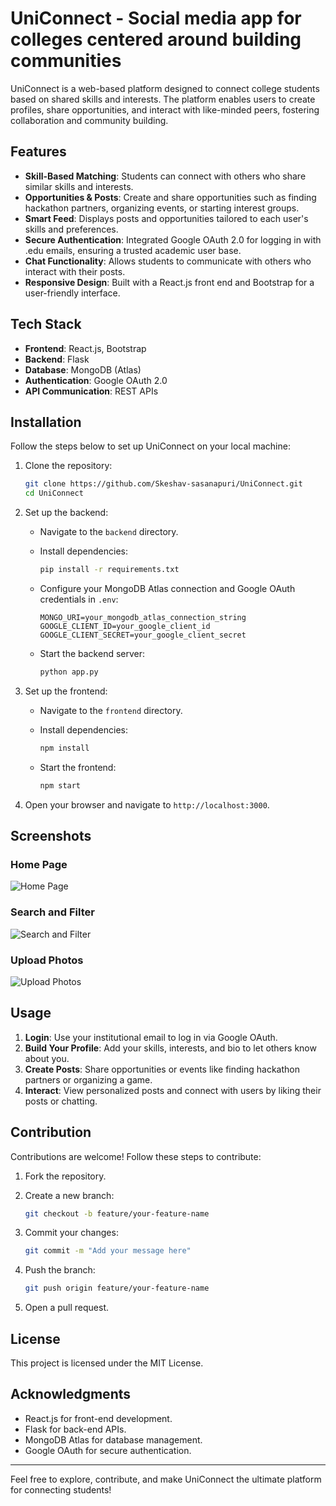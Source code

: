 
# UniConnect - Social media app for colleges centered around building communities  

UniConnect is a web-based platform designed to connect college students based on shared skills and interests. The platform enables users to create profiles, share opportunities, and interact with like-minded peers, fostering collaboration and community building.

## Features

- **Skill-Based Matching**: Students can connect with others who share similar skills and interests.
- **Opportunities & Posts**: Create and share opportunities such as finding hackathon partners, organizing events, or starting interest groups.
- **Smart Feed**: Displays posts and opportunities tailored to each user's skills and preferences.
- **Secure Authentication**: Integrated Google OAuth 2.0 for logging in with .edu emails, ensuring a trusted academic user base.
- **Chat Functionality**: Allows students to communicate with others who interact with their posts.
- **Responsive Design**: Built with a React.js front end and Bootstrap for a user-friendly interface.

## Tech Stack

- **Frontend**: React.js, Bootstrap
- **Backend**: Flask
- **Database**: MongoDB (Atlas)
- **Authentication**: Google OAuth 2.0
- **API Communication**: REST APIs

## Installation

Follow the steps below to set up UniConnect on your local machine:

1. Clone the repository:

   ```bash
   git clone https://github.com/Skeshav-sasanapuri/UniConnect.git
   cd UniConnect
   ```

2. Set up the backend:

   - Navigate to the `backend` directory.
   - Install dependencies:

     ```bash
     pip install -r requirements.txt
     ```

   - Configure your MongoDB Atlas connection and Google OAuth credentials in `.env`:

     ```env
     MONGO_URI=your_mongodb_atlas_connection_string
     GOOGLE_CLIENT_ID=your_google_client_id
     GOOGLE_CLIENT_SECRET=your_google_client_secret
     ```

   - Start the backend server:

     ```bash
     python app.py
     ```

3. Set up the frontend:

   - Navigate to the `frontend` directory.
   - Install dependencies:

     ```bash
     npm install
     ```

   - Start the frontend:

     ```bash
     npm start
     ```

4. Open your browser and navigate to `http://localhost:3000`.

## Screenshots  
### Home Page  
![Home Page](screenshots/homepage.png)  

### Search and Filter  
![Search and Filter](screenshots/search.png)  

### Upload Photos  
![Upload Photos](screenshots/upload.png)


## Usage

1. **Login**: Use your institutional email to log in via Google OAuth.
2. **Build Your Profile**: Add your skills, interests, and bio to let others know about you.
3. **Create Posts**: Share opportunities or events like finding hackathon partners or organizing a game.
4. **Interact**: View personalized posts and connect with users by liking their posts or chatting.

## Contribution

Contributions are welcome! Follow these steps to contribute:

1. Fork the repository.
2. Create a new branch:

   ```bash
   git checkout -b feature/your-feature-name
   ```

3. Commit your changes:

   ```bash
   git commit -m "Add your message here"
   ```

4. Push the branch:

   ```bash
   git push origin feature/your-feature-name
   ```

5. Open a pull request.

## License

This project is licensed under the MIT License.

## Acknowledgments

- React.js for front-end development.
- Flask for back-end APIs.
- MongoDB Atlas for database management.
- Google OAuth for secure authentication.

---

Feel free to explore, contribute, and make UniConnect the ultimate platform for connecting students!
